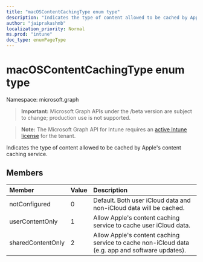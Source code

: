 ```yaml
---
title: "macOSContentCachingType enum type"
description: "Indicates the type of content allowed to be cached by Apple's content caching service."
author: "jaiprakashmb"
localization_priority: Normal
ms.prod: "intune"
doc_type: enumPageType
---
```


# macOSContentCachingType enum type

Namespace: microsoft.graph

> **Important:** Microsoft Graph APIs under the /beta version are subject to change; production use is not supported.

> **Note:** The Microsoft Graph API for Intune requires an [active Intune license](https://go.microsoft.com/fwlink/?linkid=839381) for the tenant.

Indicates the type of content allowed to be cached by Apple's content caching service.

## Members
|Member|Value|Description|
|:---|:---|:---|
|notConfigured|0|Default. Both user iCloud data and non-iCloud data will be cached.|
|userContentOnly|1|Allow Apple's content caching service to cache user iCloud data.|
|sharedContentOnly|2|Allow Apple's content caching service to cache non-iCloud data (e.g. app and software updates).|

